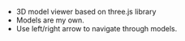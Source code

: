 <ul>
  <li>3D model viewer based on three.js library</li>
  <li>Models are my own.</li>
  <li>Use left/right arrow to navigate through models.</li>
 </ul>
